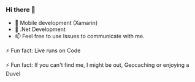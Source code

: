 ### Hi there 👋

- 🔭 Mobile development (Xamarin)
- 🔭 .Net Development
- 📫 Feel free to use Issues to communicate with me.

⚡ Fun fact: Live runs on Code

⚡ Fun fact: If you can't find me, I might be out, Geocaching or enjoying a Duvel

<!--
**GeoCoder71/Geocoder71** is a ✨ _special_ ✨ repository because its `README.md` (this file) appears on your GitHub profile.

Here are some ideas to get you started:

 I’m currently working on ...
- 🌱 I’m currently learning ...
- 👯 I’m looking to collaborate on ...
- 🤔 I’m looking for help with ...
- 💬 Ask me about ...
- 📫 How to reach me: ...
- 😄 Pronouns: ...
- ⚡ Fun fact: ...
-->
